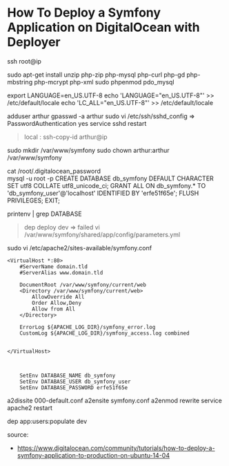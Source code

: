 How To Deploy a Symfony Application on DigitalOcean with Deployer
=================================================================


ssh root@ip

sudo apt-get install unzip php-zip php-mysql php-curl php-gd php-mbstring php-mcrypt php-xml
sudo phpenmod pdo_mysql

export LANGUAGE=en_US.UTF-8
echo 'LANGUAGE="en_US.UTF-8"' >> /etc/default/locale
echo 'LC_ALL="en_US.UTF-8"' >> /etc/default/locale


adduser arthur
gpasswd -a arthur sudo
vi /etc/ssh/sshd_config => PasswordAuthentication yes
service sshd restart


> local : ssh-copy-id arthur@ip

sudo mkdir /var/www/symfony
sudo chown arthur:arthur /var/www/symfony



cat /root/.digitalocean_password   
mysql -u root -p
CREATE DATABASE db_symfony DEFAULT CHARACTER SET utf8 COLLATE utf8_unicode_ci;
GRANT ALL ON db_symfony.* TO 'db_symfony_user'@'localhost' IDENTIFIED BY 'erfe51f65e';
FLUSH PRIVILEGES;
EXIT;

printenv | grep DATABASE
 
> dep deploy dev => failed
vi /var/www/symfony/shared/app/config/parameters.yml 

 
sudo vi /etc/apache2/sites-available/symfony.conf

    <VirtualHost *:80>
        #ServerName domain.tld
        #ServerAlias www.domain.tld
    
        DocumentRoot /var/www/symfony/current/web
        <Directory /var/www/symfony/current/web>
            AllowOverride All
            Order Allow,Deny
            Allow from All
        </Directory>
        
        ErrorLog ${APACHE_LOG_DIR}/symfony_error.log
        CustomLog ${APACHE_LOG_DIR}/symfony_access.log combined
        

    </VirtualHost>
 
 
 
        SetEnv DATABASE_NAME db_symfony
        SetEnv DATABASE_USER db_symfony_user
        SetEnv DATABASE_PASSWORD erfe51f65e        
        
 
a2dissite 000-default.conf
a2ensite symfony.conf 
a2enmod rewrite
service apache2 restart

dep app:users:populate dev

source: 

- https://www.digitalocean.com/community/tutorials/how-to-deploy-a-symfony-application-to-production-on-ubuntu-14-04